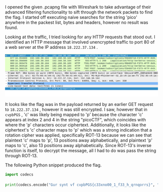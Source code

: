 I opened the given .pcapng file with Wireshark to take advantage of their
advanced filtering functionality to sift through the network packets to find
the flag. I started off executing naive searches for the string 'pico' anywhere
in the packest list, bytes and headers, however no result was found. 

Looking at the traffic, I tried looking for any HTTP requests that stood out.
I identified an HTTP message that involved unencrypted traffic to port 80 of
a web server at the IP address `18.222.37.134` .

![unencrypted traffic](https://raw.githubusercontent.com/Tymotex/CTFs/master/pico/Wireshark-doo-dooo-do-doo/unencrypted-traffic.png)

It looks like the flag was in the payload returned by an earlier GET request to 
`18.222.37.134` , however it was still encrypted. I saw, however that in 
`cvpbPGS` , 'c' was likely being mapped to 'p' because the character 'c' appears
at index 2 and 4 in the string "picoCTF", which coincides with where the 'p'
characters occur ciphertext. Additionally, it looks like the ciphertext's 
'c' character maps to 'p' which was a strong indication that a rotation cipher
was applied, specifically ROT-13 because we can see that plaintext 'c' maps to
'p', 13 positions away alphabetically, and plaintext 'p' maps to 'c', also 13
positions away alphabetically. Since ROT-13's inverse function is itself, to
decrypt the message, all I had to do was pass the string through ROT-13.

The following Python snippet produced the flag.

```python
import codecs

print(codecs.encode("Gur synt vf cvpbPGS{c33xno00_1_f33_h_qrnqorrs}", "rot-13"))
```
